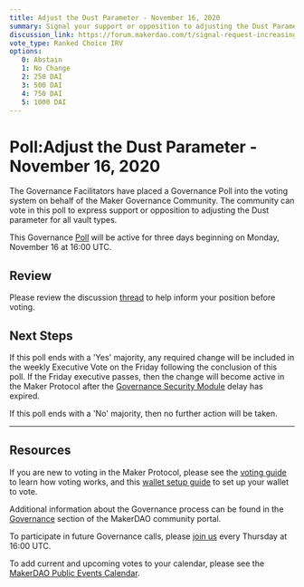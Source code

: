 ```yaml
---
title: Adjust the Dust Parameter - November 16, 2020
summary: Signal your support or opposition to adjusting the Dust Parameter for all vault types.
discussion_link: https://forum.makerdao.com/t/signal-request-increasing-dust-value/5122
vote_type: Ranked Choice IRV
options:
   0: Abstain
   1: No Change
   2: 250 DAI
   3: 500 DAI
   4: 750 DAI
   5: 1000 DAI
---
```

# Poll:Adjust the Dust Parameter - November 16, 2020

The Governance Facilitators have placed a Governance Poll into the voting system on behalf of the Maker Governance Community. The community can vote in this poll to express support or opposition to adjusting the Dust parameter for all vault types.

This Governance [Poll](https://community-development.makerdao.com/en/learn/governance/on-chain-gov) will be active for three days beginning on Monday, November 16 at 16:00 UTC.

## Review

Please review the discussion [thread](https://forum.makerdao.com/t/signal-request-increasing-dust-value/5122) to help inform your position before voting.

## Next Steps

If this poll ends with a 'Yes' majority, any required change will be included in the weekly Executive Vote on the Friday following the conclusion of this poll. If the Friday executive passes, then the change will become active in the Maker Protocol after the [Governance Security Module](https://forum.makerdao.com/tag/govsec-module) delay has expired.

If this poll ends with a 'No' majority, then no further action will be taken.

---

## Resources

If you are new to voting in the Maker Protocol, please see the [voting guide](https://community-development.makerdao.com/en/learn/governance/how-voting-works/) to learn how voting works, and this [wallet setup guide](https://community-development.makerdao.com/en/learn/governance/voting-setup/) to set up your wallet to vote.

Additional information about the Governance process can be found in the [Governance](https://community-development.makerdao.com/en/learn/governance) section of the MakerDAO community portal.

To participate in future Governance calls, please [join us](https://github.com/makerdao/community/tree/master/governance/governance-and-risk-meetings) every Thursday at 16:00 UTC.

To add current and upcoming votes to your calendar, please see the [MakerDAO Public Events Calendar](https://calendar.google.com/calendar/embed?src=makerdao.com_3efhm2ghipksegl009ktniomdk%40group.calendar.google.com&ctz=UTC&mode=week&showCalendars=0&showPrint=0).
